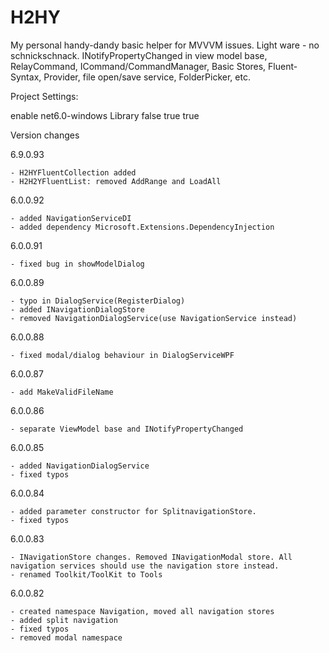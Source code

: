 # H2HY

My personal handy-dandy basic helper for MVVVM issues. Light ware - no schnickschnack.
INotifyPropertyChanged in view model base, RelayCommand, ICommand/CommandManager,
Basic Stores, Fluent-Syntax, Provider, file open/save service, FolderPicker, etc.


Project Settings:

<Nullable>enable</Nullable>
<TargetFramework>net6.0-windows</TargetFramework>
<OutputType>Library</OutputType>
<GenerateAssemblyInfo>false</GenerateAssemblyInfo>
<UseWPF>true</UseWPF>
<ImportWindowsDesktopTargets>true</ImportWindowsDesktopTargets>

Version changes

6.9.0.93

	- H2HYFluentCollection added
	- H2H2YFluentList: removed AddRange and LoadAll

6.0.0.92

	- added NavigationServiceDI
	- added dependency Microsoft.Extensions.DependencyInjection

6.0.0.91
 
	- fixed bug in showModelDialog

6.0.0.89

	- typo in DialogService(RegisterDialog)
	- added INavigationDialogStore
	- removed NavigationDialogService(use NavigationService instead)

6.0.0.88

	- fixed modal/dialog behaviour in DialogServiceWPF
	
6.0.0.87

	- add MakeValidFileName

6.0.0.86

	- separate ViewModel base and INotifyPropertyChanged

6.0.0.85

	- added NavigationDialogService
	- fixed typos

6.0.0.84

	- added parameter constructor for SplitnavigationStore.
	- fixed typos

6.0.0.83

	- INavigationStore changes. Removed INavigationModal store. All navigation services should use the navigation store instead.
	- renamed Toolkit/ToolKit to Tools

6.0.0.82

	- created namespace Navigation, moved all navigation stores
	- added split navigation
	- fixed typos
	- removed modal namespace
